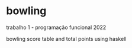 # bowling
trabalho 1 - programação funcional 2022

bowling score table and total points using haskell
